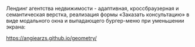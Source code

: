 Лендинг агентства недвижимости - адаптивная, кроссбраузерная и семантическая верстка, реализация формы «Заказать консультацию» в виде модального окна и выпадающего бургер-меню при уменьшении экрана:

https://angiearzs.github.io/geometry/
